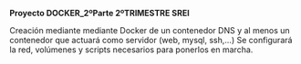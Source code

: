 **Proyecto DOCKER_2ºParte  2ºTRIMESTRE SREI**

Creación mediante mediante Docker de un contenedor DNS y al menos un contenedor que actuará como servidor (web, mysql, ssh,...) 
Se configurará la red, volúmenes y scripts necesarios para ponerlos en marcha.

